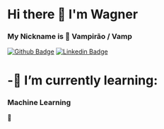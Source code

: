 # Hi there :vulcan_salute: I'm Wagner 

### My Nickname is :vampire: Vampirão / Vamp 
[![Github Badge](https://img.shields.io/badge/-Github-000?style=flat-square&logo=Github&logoColor=white&link=https://github.com/francawg)](https://github.com/francawg)
[![Linkedin Badge](https://img.shields.io/badge/-LinkedIn-blue?style=flat-square&logo=Linkedin&logoColor=white&link=https://www.linkedin.com/in/wagner-franca/)](https://www.linkedin.com/in/wagner-franca/)



# -🌱  I’m currently learning: 
###    Machine Learning

:robot:


